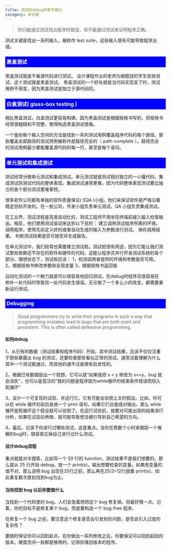 ```yaml
---
title: 测试和debug的若干建议
category: 未分类
---
```


> 你只能通过测试找出程序的错误，但不能通过测试来证明程序正确。

测试关键是找出一系列输入，被称作 test suite，这些输入很有可能导致程序出错。

### <div style="color:#FFFFFF;background-color:#0000FF;border-bottom:2px solid #0000FF;padding:4px;width:100%">黑盒测试</div>

黑盒测试就是不看源代码进行测试。
设计课程作业的老师为做题目的学生安排测试，这个测试就是黑盒测试。
黑盒测试的一个好处就是当代码实现变了时，测试用例不用变，因为黑盒测试是独立于源代码的。

### <div style="color:#FFFFFF;background-color:#0000FF;border-bottom:2px solid #0000FF;padding:4px;width:100%">白盒测试( glass-box testing )</div>

相比黑盒测试，白盒测试更容易构建。因为黑盒测试是根据规格书写的，但规格书经常很粗糙和不完整，使得构造黑盒测试很难。

一个鉴别每个输入空间的方法是找到一系列测试用例覆盖程序代码的每个路径。那些覆盖全部路径的测试用例被称作是路径完全的（ path-complete ）。路径完全的测试用例最少要能覆盖源代码的每一行，甚至是每个语句。

### <div style="color:#FFFFFF;background-color:#0000FF;border-bottom:2px solid #0000FF;padding:4px;width:100%">单元测试和集成测试</div>

测试经常分做单元测试和集成测试。单元测试就是测试相对独立的一小撮代码，集成测试则测试代码的整体表现。集成测试通常更难，因为代码整体表现测试要比独立的各个部分测试更难掌控。

很多软件公司都有单独的软件质量保证( SQA )小组。他们来保证软件是严格沿着既定目标开发的。在一些公司，开发小组负责单元测试，QA 小组负责集成测试。

在工业界，测试流程是高度自动化的，测试工程师不用坐在终端前键入输入检查输出。相反，他们使用测试驱动来达到以下目的：
建立调用测试程序所需的环境。
调用程序，使用先前定义好的或者自动生成的输入为参数进行测试。
保存调用结果。
判断测试结果是否可接受并生成报告。

在单元测试中，我们经常也需要建立测试桩。测试桩很有用途，因为它能让我们测试那些依赖还不存在的软件和硬件的代码。这能让程序员并行开发测试系统的各个部分。理想状态下，测试桩应该：
1，检测调用者提供的环境和参数是否可用。
2，根据规格书修改参数和全局变量
3，根据规格书返回值

自动化测试的一个魅力就是可以很容易地回归测试。在debug时程序员很容易在修补一处代码时导致另一处代码发生错误。无论做了一个多么小的改变，都需要重新运行测试。

### <div style="color:#FFFFFF;background-color:#0000FF;border-bottom:2px solid #0000FF;padding:4px;width:100%">Debugging</div>

> Good programmers try to write their programs in such a way that programming mistakes lead to bugs that are both overt and persistent. This is often called defensive programming.

#### 如何debug

1，从已有的数据（测试结果和程序代码）开始。其中测试结果，应该不仅仅注重于那些暴露出 bug 的测试，还要检查那些看似正常的测试。通常试着理解为什么其中一个测试能通过，而其他的通不过是很有启发性的。

2，根据已有数据提出一个假想，它可以是“如果我把 x < y 修改为 x<=y，bug 就会消失”，也可以是宽泛的“我的问题是程序因为while循环的结束条件错误而陷入死循环”

3，设计一个可复现的试验，并运行它。它有可能会驳倒上文的假设。比如，你可以在 while 循环的前后各放一个 print 语句，如果它们总是成对输出，那么 while 循环是死循环这个假设就可以驳倒了。在运行试验前，就要对可能出现的结果进行分析，如果在试验后再做，就可能导致想法被引导到自己希望的方向。

4，最后，记录下你进行过哪些测试，这是重点。当你花费数个小时来跟踪一个难解的bug时，很容易忘掉自己进行过什么测试。

#### 设计debug流程

重点就是对半搜索，比如写一个 50 行的 function，测试结果不是我们想要的。那么就从 25 行开始 debug，放一个 print(x)，输出想要检查的变量。如果改变量的值不对，那么说明 bug 出现在25行之前，那么再在25/2=12行放置 print(x)，如此重复数次直到找到bug为止。

#### 当你找到 bug 以后你要做什么

当找到一个代码里的 bug，人们会急着想把这个 bug 修复掉。但最好慢一点。记着，你的目标不是修复某个 bug，而是要构造一个 bug-free 程序。

在修复一个 bug 之前，要注意这个修复是否会引发别的问题，是否会引入过度的复杂性？

要随时保证你可以回到起点。在你做出一系列修改之后，你要保证可以回到起始的版本。硬盘空间一般都是够用的，记得存储旧版本的程序。
